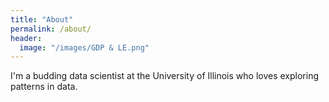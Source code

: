 ```yaml
---
title: "About"
permalink: /about/
header:
  image: "/images/GDP & LE.png"
---
```


I'm a budding data scientist at the University of Illinois who loves exploring patterns in data. 
